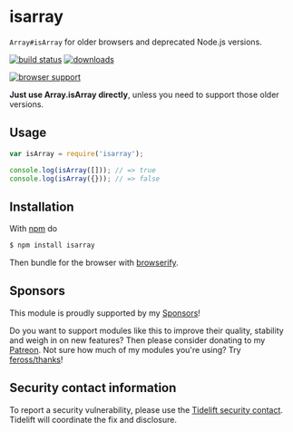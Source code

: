 
# isarray

`Array#isArray` for older browsers and deprecated Node.js versions.

[![build status](https://secure.travis-ci.org/juliangruber/isarray.svg)](http://travis-ci.org/juliangruber/isarray)
[![downloads](https://img.shields.io/npm/dm/isarray.svg)](https://www.npmjs.org/package/isarray)

[![browser support](https://ci.testling.com/juliangruber/isarray.png)
](https://ci.testling.com/juliangruber/isarray)

__Just use Array.isArray directly__, unless you need to support those older versions.

## Usage

```js
var isArray = require('isarray');

console.log(isArray([])); // => true
console.log(isArray({})); // => false
```

## Installation

With [npm](https://npmjs.org) do

```bash
$ npm install isarray
```

Then bundle for the browser with
[browserify](https://github.com/substack/node-browserify).

## Sponsors

This module is proudly supported by my [Sponsors](https://github.com/juliangruber/sponsors)!

Do you want to support modules like this to improve their quality, stability and weigh in on new features? Then please consider donating to my [Patreon](https://www.patreon.com/juliangruber). Not sure how much of my modules you're using? Try [feross/thanks](https://github.com/feross/thanks)!

## Security contact information

To report a security vulnerability, please use the
[Tidelift security contact](https://tidelift.com/security).
Tidelift will coordinate the fix and disclosure.

